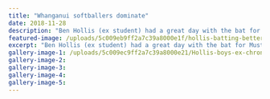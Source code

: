 ```yaml
---
title: "Whanganui softballers dominate"
date: 2018-11-28
description: "Ben Hollis (ex student) had a great day with the bat for Mustangs smashing three automatic home runs during his side's..."
featured-image: /uploads/5c009eb9ff2a7c39a8000e1f/hollis-batting-better-chron-28-nov.PNG
excerpt: "Ben Hollis (ex student) had a great day with the bat for Mustangs smashing three automatic home runs during his side's 13-4 drubbing of Linton in Palmerston North on Saturday."
gallery-image-1: /uploads/5c009ec9ff2a7c39a8000e21/Hollis-boys-ex-chron-28-Nov-team.PNG
gallery-image-2: 
gallery-image-3: 
gallery-image-4: 
gallery-image-5: 
---
```

